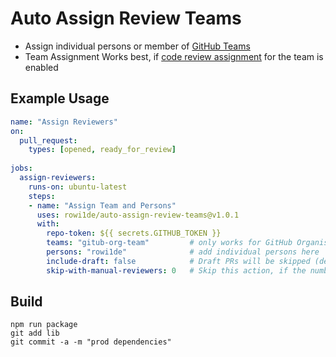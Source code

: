
# Auto Assign Review Teams
- Assign individual persons or member of [GitHub Teams](https://help.github.com/en/github/setting-up-and-managing-organizations-and-teams/organizing-members-into-teams) 
- Team Assignment Works best, if [code review assignment](https://help.github.com/en/github/setting-up-and-managing-organizations-and-teams/managing-code-review-assignment-for-your-team) for the team is enabled

## Example Usage
```yaml
name: "Assign Reviewers"
on:  
  pull_request:
    types: [opened, ready_for_review]
     
jobs:
  assign-reviewers:
    runs-on: ubuntu-latest
    steps:
    - name: "Assign Team and Persons"
      uses: rowi1de/auto-assign-review-teams@v1.0.1
      with:
        repo-token: ${{ secrets.GITHUB_TOKEN }}
        teams: "gitub-org-team"         # only works for GitHub Organisation/Teams
        persons: "rowi1de"              # add individual persons here 
        include-draft: false            # Draft PRs will be skipped (default: false)
        skip-with-manual-reviewers: 0   # Skip this action, if the number of reviwers was already assigned (default: 0)
```

## Build
```shell
npm run package
git add lib
git commit -a -m "prod dependencies"
```